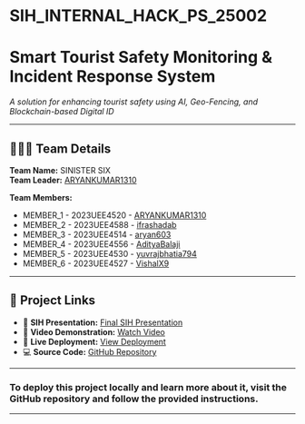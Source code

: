 # SIH_INTERNAL_HACK_PS_25002


# Smart Tourist Safety Monitoring & Incident Response System  
_A solution for enhancing tourist safety using AI, Geo-Fencing, and Blockchain-based Digital ID_

---

## 🧑‍🤝‍🧑 Team Details
**Team Name:** SINISTER SIX<br>
**Team Leader:** [ARYANKUMAR1310](https://github.com/ARYANKUMAR1310)  

**Team Members:**  
- MEMBER_1 - 2023UEE4520 - [ARYANKUMAR1310](https://github.com/ARYANKUMAR1310)  
- MEMBER_2 - 2023UEE4588 - [ifrashadab](https://github.com/ifrashadab)
- MEMBER_3 - 2023UEE4514 - [aryan603](https://github.com/aryan603)  
- MEMBER_4 - 2023UEE4556 - [AdityaBalaji](https://github.com/Neo-04)  
- MEMBER_5 - 2023UEE4530 - [yuvrajbhatia794](https://github.com/yuvrajbhatia794)  
- MEMBER_6 - 2023UEE4527 - [VishalX9](https://github.com/VishalX9)

---

## 🔗 Project Links
- 📑 **SIH Presentation:** [Final SIH Presentation](URL_TO_PPT)  
- 🎥 **Video Demonstration:** [Watch Video](UNLISTED_YOUTUBE_LINK)  
- 🚀 **Live Deployment:** [View Deployment](https://safetrail-2.onrender.com/)
- 💻 **Source Code:** [GitHub Repository](https://github.com/VishalX9/SafeTrail/tree/main)  

---
### To deploy this project locally and learn more about it, visit the GitHub repository and follow the provided instructions.
---


